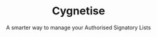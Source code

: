 ---
layout: "case-study"
menu: "footer_customers"
case_study: true
order: 100
dlc: true
title: "Cygnetise"
subtitle: "A smarter way to manage your Authorised Signatory Lists"
image: "cygnetise.jpg"
industries: ["Legal"]
summary: "Cygnetise is a decentralised digital platform built on the blockchain that solves the pain of managing your Authorised Signatory Lists, making it secure and efficient."
link: "https://www.cygnetise.com/"

deliverables: "Blockchain-based authorised signatory list"

challenge:
  title: "Organisations usually have an authorised signatory database, where only individuals on the list have the authority to sign off invoice payments, contracts and other legal documents on behalf of their department or organisation as a whole."
  content: |- 
    Currently, most authorised signatory databases are paper-based and are handled manually, where thousands of man-hours are wasted every year in compiling, scanning, distributing and updating the lists. Cygnetise wanted to change that by automating the process for a more transparent and efficient way to handle the authorised signatory database suited for all organisations.
  
    Besides the fact that paper-based lists are time and effort consuming, the lack of reconciliation and live updates opens up many possibilities of fraud, as signatories that are no longer authorised can provide signed documents that are harder to verify.

delivery:
  diagram: "cygnetise.svg"
  title: "Applied Blockchain proposed decentralising control and building the authorised signatory database on a private blockchain."
  content: |-
    Applied Blockchain delivered an end-to-end solution from ground-up, where the signatory lists are managed and shared via a smart blockchain contract. The platform was designed to reduce admin work for the user and to simplify the collating and editing of the database.

    The platform enables the following:

    - Clients are able to create new signatory lists within minutes, and adding/removing individuals to multiple lists is a click-of-a-button away.
    - A full, immutable audit trail shows what was changed and by whom – in real-time.
    - Data is stored in a secure, private blockchain.
    - The application makes managing external access to the signatory lists simple and GDPR compliant.

results:
  title: "Cygnetise’s successful implementation of their product to enterprises and startups has made processes more efficient, transparent and cost-effective."
  content: |-
    With automated processes and a user friendly-interface, managing authorised signatory lists is simple and efficient.  It also means that the data (signatory lists) are shared peer to peer through a decentralised distributed ledger, providing a much better digitised solution than utilising a 3rd party’s centralised database. The customers keep complete control of their own data.
  icons:
    - image: "icon-cog"
      title: "Transparency"
    - image: "icon-coin"
      title: "Enhanced security"
    - image: "icon-lock"
      title: "Improved traceability"
    - image: "icon-security"
      title: "Speed and Efficiency"
    - image: "icon-traceability"
      title: "Reduced costs"
    - image: "icon-transparency"
      title: "Fraud mitigation"

testimonial:
  - quote: "Applied Blockchain feel the passion for your business. They actually like to get involved, they feel excited about what you’re doing, being a part of it and advise accordingly."
    author: "Stephen Pomfret"
    position: "CEO, Cygnetise"
    image: "stephen-pomfret"
---